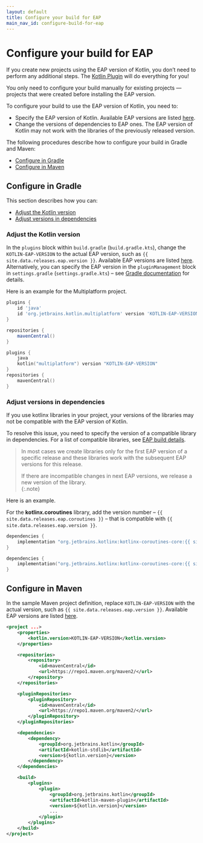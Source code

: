 ```yaml
---
layout: default
title: Configure your build for EAP
main_nav_id: configure-build-for-eap
---
```


# Configure your build for EAP

If you create new projects using the EAP version of Kotlin, you don’t need to perform any additional steps. The [Kotlin Plugin](install-eap-plugin.html) will do everything for you!

You only need to configure your build manually for existing projects — projects that were created before installing the EAP version.

To configure your build to use the EAP version of Kotlin, you need to: 

* Specify the EAP version of Kotlin. Available EAP versions are listed [here](index.html#build-details). 
* Change the versions of dependencies to EAP ones.
The EAP version of Kotlin may not work with the libraries of the previously released version. 

The following procedures describe how to configure your build in Gradle and Maven:

* [Configure in Gradle](#configure-in-gradle)
* [Configure in Maven](#configure-in-maven)  

## Configure in Gradle 

This section describes how you can:

* [Adjust the Kotlin version](#adjust-the-kotlin-version)
* [Adjust versions in dependencies](#adjust-versions-in-dependencies)

### Adjust the Kotlin version

In the `plugins` block within `build.gradle` (`build.gradle.kts`), change the `KOTLIN-EAP-VERSION` to the actual EAP version, such as `{{ site.data.releases.eap.version }}`. Available EAP versions are listed [here](index.html#build-details).<br>
Alternatively, you can specify the EAP version in the `pluginManagement` block in `settings.gradle` (`settings.gradle.kts`) – see [Gradle documentation](https://docs.gradle.org/current/userguide/plugins.html#sec:plugin_version_management) for details.

Here is an example for the Multiplatform project.


<div class="multi-language-sample" data-lang="groovy">
<div class="sample" markdown="1" theme="idea" mode='groovy'>

```groovy
plugins {
    id 'java' 
    id 'org.jetbrains.kotlin.multiplatform' version 'KOTLIN-EAP-VERSION'
}

repositories {
    mavenCentral()
}
```

</div>
</div>

<div class="multi-language-sample" data-lang="kotlin">
<div class="sample" markdown="1" theme="idea" mode='kotlin' data-highlight-only>

```kotlin
plugins {
    java
    kotlin("multiplatform") version "KOTLIN-EAP-VERSION"
}
repositories {
    mavenCentral()
}
```

</div>
</div>

### Adjust versions in dependencies

If you use kotlinx libraries in your project, your versions of the libraries may not be compatible with the EAP version of Kotlin.

To resolve this issue, you need to specify the version of a compatible library in dependencies. For a list of compatible libraries, 
see [EAP build details](index.html#build-details). 

> In most cases we create libraries only for the first EAP version of a specific release and these libraries work with the subsequent EAP versions for this release.
> 
> If there are incompatible changes in next EAP versions, we release a new version of the library.  
{:.note}

Here is an example.

For the **kotlinx.coroutines** library, add the version number – `{{ site.data.releases.eap.coroutines }}` – that is compatible with `{{ site.data.releases.eap.version }}`. 

<div class="multi-language-sample" data-lang="groovy">
<div class="sample" markdown="1" theme="idea" mode='groovy'>

```groovy
dependencies {
    implementation "org.jetbrains.kotlinx:kotlinx-coroutines-core:{{ site.data.releases.eap.coroutines }}"
}
```

</div>
</div>

<div class="multi-language-sample" data-lang="kotlin">
<div class="sample" markdown="1" theme="idea" mode='kotlin' data-highlight-only>

```kotlin
dependencies {
    implementation("org.jetbrains.kotlinx:kotlinx-coroutines-core:{{ site.data.releases.eap.coroutines }}")
}
```

</div>
</div>

## Configure in Maven

In the sample Maven project definition, replace `KOTLIN-EAP-VERSION` with the actual version, such as `{{ site.data.releases.eap.version }}`. 
Available EAP versions are listed [here](index.html#build-details).

<div class="sample" markdown="1" theme="idea" mode='xml'>

```xml
<project ...>
    <properties>
        <kotlin.version>KOTLIN-EAP-VERSION</kotlin.version>
    </properties>

    <repositories>
        <repository>
            <id>mavenCentral</id>
            <url>https://repo1.maven.org/maven2/</url>
        </repository>
    </repositories>

    <pluginRepositories>
        <pluginRepository>
            <id>mavenCentral</id>
            <url>https://repo1.maven.org/maven2/</url>
        </pluginRepository>
    </pluginRepositories>

    <dependencies>
        <dependency>
            <groupId>org.jetbrains.kotlin</groupId>
            <artifactId>kotlin-stdlib</artifactId>
            <version>${kotlin.version}</version>
        </dependency>
    </dependencies>

    <build>
        <plugins>
            <plugin>
                <groupId>org.jetbrains.kotlin</groupId>
                <artifactId>kotlin-maven-plugin</artifactId>
                <version>${kotlin.version}</version>
                ...
            </plugin>
        </plugins>
    </build>
</project>
```

</div>